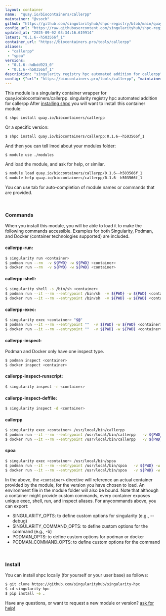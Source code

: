 ```yaml
---
layout: container
name:  "quay.io/biocontainers/callerpp"
maintainer: "@vsoch"
github: "https://github.com/singularityhub/shpc-registry/blob/main/quay.io/biocontainers/callerpp/container.yaml"
config_url: "https://raw.githubusercontent.com/singularityhub/shpc-registry/main/quay.io/biocontainers/callerpp/container.yaml"
updated_at: "2025-09-02 03:34:16.619914"
latest: "0.1.6--h503566f_1"
container_url: "https://biocontainers.pro/tools/callerpp"
aliases:
 - "callerpp"
 - "spoa"
versions:
 - "0.1.6--hdbdd923_0"
 - "0.1.6--h503566f_1"
description: "singularity registry hpc automated addition for callerpp"
config: {"url": "https://biocontainers.pro/tools/callerpp", "maintainer": "@vsoch", "description": "singularity registry hpc automated addition for callerpp", "latest": {"0.1.6--h503566f_1": "sha256:803a6e2852a440858fe9cfe057a0c9e8233d3d0719b739952d48db250e27bb21"}, "tags": {"0.1.6--hdbdd923_0": "sha256:3fd18552b89aeefcc9e9c194cc8ce82e7484a31ec69f9209458ae9a53cb4aaee", "0.1.6--h503566f_1": "sha256:803a6e2852a440858fe9cfe057a0c9e8233d3d0719b739952d48db250e27bb21"}, "docker": "quay.io/biocontainers/callerpp", "aliases": {"callerpp": "/usr/local/bin/callerpp", "spoa": "/usr/local/bin/spoa"}}
---
```


This module is a singularity container wrapper for quay.io/biocontainers/callerpp.
singularity registry hpc automated addition for callerpp
After [installing shpc](#install) you will want to install this container module:


```bash
$ shpc install quay.io/biocontainers/callerpp
```

Or a specific version:

```bash
$ shpc install quay.io/biocontainers/callerpp:0.1.6--h503566f_1
```

And then you can tell lmod about your modules folder:

```bash
$ module use ./modules
```

And load the module, and ask for help, or similar.

```bash
$ module load quay.io/biocontainers/callerpp/0.1.6--h503566f_1
$ module help quay.io/biocontainers/callerpp/0.1.6--h503566f_1
```

You can use tab for auto-completion of module names or commands that are provided.

<br>

### Commands

When you install this module, you will be able to load it to make the following commands accessible.
Examples for both Singularity, Podman, and Docker (container technologies supported) are included.

#### callerpp-run:

```bash
$ singularity run <container>
$ podman run --rm  -v ${PWD} -w ${PWD} <container>
$ docker run --rm  -v ${PWD} -w ${PWD} <container>
```

#### callerpp-shell:

```bash
$ singularity shell -s /bin/sh <container>
$ podman run --it --rm --entrypoint /bin/sh  -v ${PWD} -w ${PWD} <container>
$ docker run --it --rm --entrypoint /bin/sh  -v ${PWD} -w ${PWD} <container>
```

#### callerpp-exec:

```bash
$ singularity exec <container> "$@"
$ podman run --it --rm --entrypoint ""  -v ${PWD} -w ${PWD} <container> "$@"
$ docker run --it --rm --entrypoint ""  -v ${PWD} -w ${PWD} <container> "$@"
```

#### callerpp-inspect:

Podman and Docker only have one inspect type.

```bash
$ podman inspect <container>
$ docker inspect <container>
```

#### callerpp-inspect-runscript:

```bash
$ singularity inspect -r <container>
```

#### callerpp-inspect-deffile:

```bash
$ singularity inspect -d <container>
```


#### callerpp

```bash
$ singularity exec <container> /usr/local/bin/callerpp
$ podman run --it --rm --entrypoint /usr/local/bin/callerpp   -v ${PWD} -w ${PWD} <container> -c " $@"
$ docker run --it --rm --entrypoint /usr/local/bin/callerpp   -v ${PWD} -w ${PWD} <container> -c " $@"
```


#### spoa

```bash
$ singularity exec <container> /usr/local/bin/spoa
$ podman run --it --rm --entrypoint /usr/local/bin/spoa   -v ${PWD} -w ${PWD} <container> -c " $@"
$ docker run --it --rm --entrypoint /usr/local/bin/spoa   -v ${PWD} -w ${PWD} <container> -c " $@"
```



In the above, the `<container>` directive will reference an actual container provided
by the module, for the version you have chosen to load. An environment file in the
module folder will also be bound. Note that although a container
might provide custom commands, every container exposes unique exec, shell, run, and
inspect aliases. For anycommands above, you can export:

 - SINGULARITY_OPTS: to define custom options for singularity (e.g., --debug)
 - SINGULARITY_COMMAND_OPTS: to define custom options for the command (e.g., -b)
 - PODMAN_OPTS: to define custom options for podman or docker
 - PODMAN_COMMAND_OPTS: to define custom options for the command

<br>

### Install

You can install shpc locally (for yourself or your user base) as follows:

```bash
$ git clone https://github.com/singularityhub/singularity-hpc
$ cd singularity-hpc
$ pip install -e .
```

Have any questions, or want to request a new module or version? [ask for help!](https://github.com/singularityhub/singularity-hpc/issues)